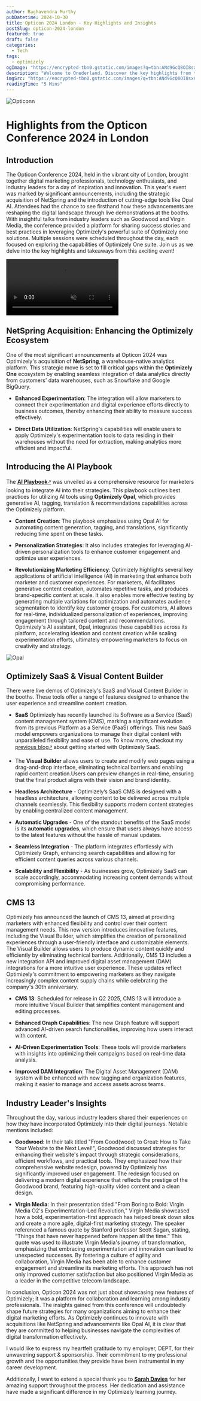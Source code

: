 ```yaml
---
author: Raghavendra Murthy
pubDatetime: 2024-10-30
title: Opticon 2024 London - Key Highlights and Insights
postSlug: opticon-2024-london
featured: true
draft: false
categories:
  - Tech
tags:
  - optimizely
ogImage: "https://encrypted-tbn0.gstatic.com/images?q=tbn:ANd9GcQ8OI8sxHPrHnCo0lmqKfvZTk6NgOqC_2Vi4BoqETPkncs-uUzIuT2ZaLw-QrlDpYh9ZN0&usqp=CAU"
description: "Welcome to Onederland. Discover the key highlights from the Opticon Conference 2024 in London, including the NetSpring acquisition, advancements in Opal AI, and new SaaS , visual builder"
imgSrc: "https://encrypted-tbn0.gstatic.com/images?q=tbn:ANd9GcQ8OI8sxHPrHnCo0lmqKfvZTk6NgOqC_2Vi4BoqETPkncs-uUzIuT2ZaLw-QrlDpYh9ZN0&usqp=CAU"
readingTime: "5 Mins"
---
```


![Opticonn](https://media.licdn.com/dms/image/v2/D4E10AQGam2cLf5WSeg/image-shrink_800/image-shrink_800/0/1713885202188?e=2147483647&v=beta&t=ykQV-cB-NdTQaxMuhBP3dEBSvVd2L2fk99ZMvtv7_lg)

# Highlights from the Opticon Conference 2024 in London

## Introduction

The Opticon Conference 2024, held in the vibrant city of London, brought together digital marketing professionals, technology enthusiasts, and industry leaders for a day of inspiration and innovation. This year's event was marked by significant announcements, including the strategic acquisition of NetSpring and the introduction of cutting-edge tools like Opal AI. Attendees had the chance to see firsthand how these advancements are reshaping the digital landscape through live demonstrations at the booths. With insightful talks from industry leaders such as Goodwood and Virgin Media, the conference provided a platform for sharing success stories and best practices in leveraging Optimizely's powerful suite of Optimizely one solutions. Multiple sessions were scheduled throughout the day, each focused on exploring the capabilities of Optimizely One suite. Join us as we delve into the key highlights and takeaways from this exciting event!

<div class="flex justify-center">
  <video autoplay loop muted playsinline class="w-3/4 h-auto max-h-90">
    <source src="https://content.optimizely-demo.rocks/opti1/optimizely-one-v3-dark.mp4" type="video/mp4">
  </video>
</div>

## NetSpring Acquisition: Enhancing the Optimizely Ecosystem

One of the most significant announcements at Opticon 2024 was Optimizely's acquisition of **NetSpring**, a warehouse-native analytics platform. This strategic move is set to fill critical gaps within the **Optimizely One** ecosystem by enabling seamless integration of data analytics directly from customers' data warehouses, such as Snowflake and Google BigQuery.

- **Enhanced Experimentation**: The integration will allow marketers to connect their experimentation and digital experience efforts directly to business outcomes, thereby enhancing their ability to measure success effectively.

- **Direct Data Utilization**: NetSpring's capabilities will enable users to apply Optimizely's experimentation tools to data residing in their warehouses without the need for extraction, making analytics more efficient and impactful.

## Introducing the AI Playbook

The <a href="https://www.optimizely.com/ai-playbook/" target="_blank">**AI Playbook**🡕</a> was unveiled as a comprehensive resource for marketers looking to integrate AI into their strategies. This playbook outlines best practices for utilizing AI tools using **Optimizely Opal**, which provides generative AI, tagging, translation & recommendations capabilities across the Optimizely platform.

- **Content Creation**: The playbook emphasizes using Opal AI for automating content generation, tagging, and translations, significantly reducing time spent on these tasks.

- **Personalization Strategies**: It also includes strategies for leveraging AI-driven personalization tools to enhance customer engagement and optimize user experiences.

- **Revolutionizing Marketing Efficiency**: Optimizely highlights several key applications of artificial intelligence (AI) in marketing that enhance both marketer and customer experiences. For marketers, AI facilitates generative content creation, automates repetitive tasks, and produces brand-specific content at scale. It also enables more effective testing by generating multiple variations for optimization and automates audience segmentation to identify key customer groups. For customers, AI allows for real-time, individualized personalization of experiences, improving engagement through tailored content and recommendations. Optimizely's AI assistant, Opal, integrates these capabilities across its platform, accelerating ideation and content creation while scaling experimentation efforts, ultimately empowering marketers to focus on creativity and strategy.

![Opal](/assets/opal.png)

## Optimizely SaaS & Visual Content Builder

There were live demos of Optimizely's SaaS and Visual Content Builder in the booths. These tools offer a range of features designed to enhance the user experience and streamline content creation.

- **SaaS**
  Optimizely has recently launched its Software as a Service (SaaS) content management system (CMS), marking a significant evolution from its previous Platform as a Service (PaaS) offerings. This new SaaS model empowers organizations to manage their digital content with unparalleled flexibility and ease of use. To know more, checkout my <a href="https://raghavendramurthy.com/posts/optimizely-saas-starter-vercel-demo/" target="_blank">previous blog🡕</a> about getting started with Optimizely SaaS.

- The **Visual Builder** allows users to create and modify web pages using a drag-and-drop interface, eliminating technical barriers and enabling rapid content creation.Users can preview changes in real-time, ensuring that the final product aligns with their vision and brand identity.

- **Headless Architecture** - Optimizely’s SaaS CMS is designed with a headless architecture, allowing content to be delivered across multiple channels seamlessly. This flexibility supports modern content strategies by enabling centralized content management.

- **Automatic Upgrades** - One of the standout benefits of the SaaS model is its **automatic upgrades**, which ensure that users always have access to the latest features without the hassle of manual updates.

- **Seamless Integration** - The platform integrates effortlessly with Optimizely Graph, enhancing search capabilities and allowing for efficient content queries across various channels.

- **Scalability and Flexibility** - As businesses grow, Optimizely SaaS can scale accordingly, accommodating increasing content demands without compromising performance.

## CMS 13

Optimizely has announced the launch of CMS 13, aimed at providing marketers with enhanced flexibility and control over their content management needs. This new version introduces innovative features, including the Visual Builder, which simplifies the creation of personalized experiences through a user-friendly interface and customizable elements. The Visual Builder allows users to produce dynamic content quickly and efficiently by eliminating technical barriers. Additionally, CMS 13 includes a new integration API and improved digital asset management (DAM) integrations for a more intuitive user experience. These updates reflect Optimizely's commitment to empowering marketers as they navigate increasingly complex content supply chains while celebrating the company's 30th anniversary.

- **CMS 13**: Scheduled for release in Q2 2025, CMS 13 will introduce a more intuitive Visual Builder that simplifies content management and editing processes.

- **Enhanced Graph Capabilities**: The new Graph feature will support advanced AI-driven search functionalities, improving how users interact with content.

- **AI-Driven Experimentation Tools**: These tools will provide marketers with insights into optimizing their campaigns based on real-time data analysis.

- **Improved DAM Integration**: The Digital Asset Management (DAM) system will be enhanced with new tagging and organization features, making it easier to manage and access assets across teams.

## Industry Leader's Insights

Throughout the day, various industry leaders shared their experiences on how they have incorporated Optimizely into their digital journeys. Notable mentions included:

- **Goodwood**: In their talk titled "From Good(wood) to Great: How to Take Your Website to the Next Level!", Goodwood discussed strategies for enhancing their website's impact through strategic considerations, efficient workflows, and practical tools. They emphasized how their comprehensive website redesign, powered by Optimizely has significantly improved user engagement. The redesign focused on delivering a modern digital experience that reflects the prestige of the Goodwood brand, featuring high-quality video content and a clean design.

- **Virgin Media**: In their presentation titled "From Boring to Bold: Virgin Media O2's Experimentation-Led Revolution," Virgin Media showcased how a bold, experimentation-first approach has helped break down silos and create a more agile, digital-first marketing strategy. The speaker referenced a famous quote by Stanford professor Scott Sagan, stating, “Things that have never happened before happen all the time.” This quote was used to illustrate Virgin Media's journey of transformation, emphasizing that embracing experimentation and innovation can lead to unexpected successes. By fostering a culture of agility and collaboration, Virgin Media has been able to enhance customer engagement and streamline its marketing efforts. This approach has not only improved customer satisfaction but also positioned Virgin Media as a leader in the competitive telecom landscape.

In conclusion, Opticon 2024 was not just about showcasing new features of Optimizely; it was a platform for collaboration and learning among industry professionals. The insights gained from this conference will undoubtedly shape future strategies for many organizations aiming to enhance their digital marketing efforts. As Optimizely continues to innovate with acquisitions like NetSpring and advancements like Opal AI, it is clear that they are committed to helping businesses navigate the complexities of digital transformation effectively.

I would like to express my heartfelt gratitude to my employer, DEPT, for their unwavering support & sponsorship. Their commitment to my professional growth and the opportunities they provide have been instrumental in my career development.

Additionally, I want to extend a special thank you to **[Sarah Davies](https://www.linkedin.com/in/sarah-davies-7b794222/)** for her amazing support throughout the process. Her dedication and assistance have made a significant difference in my Optimizely learning journey.
